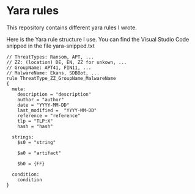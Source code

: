 # Yara rules

This repository contains different yara rules I wrote.

Here is the Yara rule structure I use. You can find the Visual Studio Code snipped in the file yara-snipped.txt
```
// ThreatTypes: Ransom, APT, ...
// ZZ: (location) DE, EN, ZZ for unkown, ...
// GroupName: APT41, FIN11, ...
// MalwareName: Ekans, SDBBot, ...
rule ThreatType_ZZ_GroupName_MalwareName
{
  meta:
    description = "description"
    author = "author"
    date = "YYYY-MM-DD"
    last_modified =  "YYYY-MM-DD"
    reference = "reference"
    tlp = "TLP:X"
    hash = "hash"

  strings:
    $s0 = "string"
    
    $a0 = "artifact"

    $b0 = {FF}

  condition:
    condition
}
```
